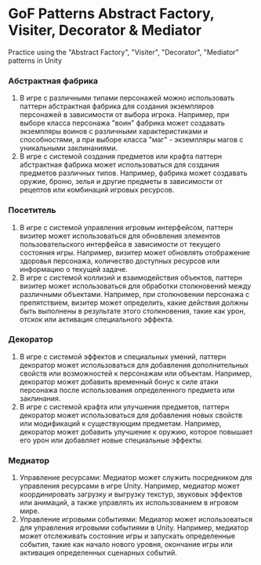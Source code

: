 # GoF Patterns Abstract Factory, Visiter, Decorator & Mediator
 Practice using the "Abstract Factory", "Visiter", "Decorator", "Mediator" patterns in Unity 

 ### Абстрактная фабрика 
1. В игре с различными типами персонажей можно использовать паттерн абстрактная фабрика для создания экземпляров персонажей в зависимости от выбора игрока. Например, при выборе класса персонажа "воин" фабрика может создавать экземпляры воинов с различными характеристиками и способностями, а при выборе класса "маг" - экземпляры магов с уникальными заклинаниями.
2. В игре с системой создания предметов или крафта паттерн абстрактная фабрика может использоваться для создания предметов различных типов. Например, фабрика может создавать оружие, броню, зелья и другие предметы в зависимости от рецептов или комбинаций игровых ресурсов.

### Посетитель
1. В игре с системой управления игровым интерфейсом, паттерн визитер может использоваться для обновления элементов пользовательского интерфейса в зависимости от текущего состояния игры. Например, визитер может обновлять отображение здоровья персонажа, количество доступных ресурсов или информацию о текущей задаче.
2. В игре с системой коллизий и взаимодействия объектов, паттерн визитер может использоваться для обработки столкновений между различными объектами. Например, при столкновении персонажа с препятствием, визитер может определить, какие действия должны быть выполнены в результате этого столкновения, такие как урон, отскок или активация специального эффекта.

### Декоратор
1. В игре с системой эффектов и специальных умений, паттерн декоратор может использоваться для добавления дополнительных свойств или возможностей к персонажам или объектам. Например, декоратор может добавить временный бонус к силе атаки персонажа после использования определенного предмета или заклинания.
2. В игре с системой крафта или улучшения предметов, паттерн декоратор может использоваться для добавления новых свойств или модификаций к существующим предметам. Например, декоратор может добавить улучшение к оружию, которое повышает его урон или добавляет новые специальные эффекты.

### Медиатор
1. Управление ресурсами: Медиатор может служить посредником для управления ресурсами в игре Unity. Например, медиатор может координировать загрузку и выгрузку текстур, звуковых эффектов или анимаций, а также управлять их использованием в игровом мире.
2. Управление игровыми событиями: Медиатор может использоваться для управления игровыми событиями в Unity. Например, медиатор может отслеживать состояние игры и запускать определенные события, такие как начало нового уровня, окончание игры или активация определенных сценарных событий.



